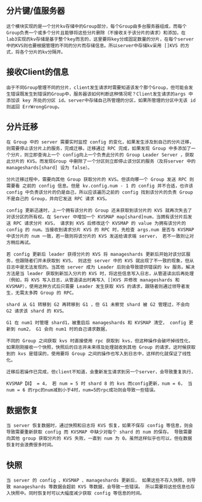 ## 分片键/值服务器
    这个模块实现的是一个分片kv存储中的Group部分，每个Group由多台服务器组成，而每个Group负责一个或多个分片且能够将这些分片删除（不接收关于该分片的请求）和添加，在lab3实现的kv存储是基于整个key而言的，这里要将key分成固定数量的分片，在每个server中的KVS则也要根据管理的不同的分片而存储信息。所以server中存储kv采用 []KVS 的方式，将各个分片的kv分隔开。

## 接收Client的信息
    由于不同Group管理不同的分片，client发生请求时需要知道该发个那个Group，但可能会发生错误既发生到错误的Group中，服务器该如何判断这种情况呢？Client发生请求的args 中添加该 key 所处的分区 id。server中存储自己所管理的分区，如果所管理的分区中无该 id 则返回 ErrWrongGroup。

## 分片迁移
    在 Group 中的 server 需要实时监控 config 的变化，如果发生涉及到自己的分片迁移，则需要停止该分片上的服务，完成迁移。迁移通过 RPC 完成，如果发现 Group 中多添加了一个分片，则立即查询上一个 config向上一个负责此分片的 Group Leader Server ，获取此分片的 KVS。而发现Group 中删除了一个分区则立即停止该分区的服务（及将server 中的 manageshards[shard] 设为 false）。

    分片迁移过程中，需要向其他 Group 获取分片的 KVS。但该向哪一个 Group 发送 RPC 则需要看 之前的 config 信息。但是 kv.config.num - 1 的 config 并不合适，也许该 config 中负责该分片的仍是自己，所以应该遍历之前的 config 找到该分片的负责 Group 不是自己的 Group，并向它发送 RPC 请求 KVS。

    config 更新迅速时，上一个拥有该分片的 Group 还未获取到该分片的 KVS 就再次失去了对该分区的所有权。在 Server 中增加一个 KVSMAP map[shard]num，当拥有该分片后发送 RPC 请求分片 KVS， 请求到 KVS 后修改这个 KVSMAP 的 value 为拥有该分片的 config 的 num。当接收到请求分片 KVS 的 RPC 时，先检查 args.num 是否与 KVSMAP 中该分片的 num 一致，若一致则将该分片的 KVS 发送给请求端 server， 若不一致则让对方稍后再试。

    若 config 更新后 leader 获得分片的 KVS 将 manageshards 更新后开始对该分区服务，但跟随者们并未获取到 KVS， 则这些 server 中的 KVS 就出现了不一致的现象，但从日志中是无法发现的。当其他 server 成为 Leader 后则会导致提供错误的 kv 服务。解决方法是当 leader 获取到新加入分片的 KVS 时，将这些信息写入日志，从管道读出后再处理（例如，将 KVS 写入日志，从管道读出时再写入 []KVS 并修改 manageshards 和 KVSMAP），使用这种方式后只需要 Leader 发生获取 KVS 的请求，跟随者则通过领导者发生，无需太多跨 Group 的 RPC。

    shard 从 G1 转移到 G2 再转移到 G1 ，但 G1 未察觉 shard 被 G2 管理过，不会向 G2 请求该 shard 的 KVS。

    G1 在 num1 时管理 shard1，被重启后 manageshards 和 KVSMAP 清空， config 更新到 num2， G1 会向 num1 时的自己请求数据，

    不同的 Group 之间获取 kvs 时直接使用 rpc 获取到 kvs，但这种操作会破坏掉线性化，如果刚刚接收一个快照，快照后的日志并未来得及处理就收到其他 Group 的请求，这时候获取到的 kvs 是错误的，使用要将 Group 之间的操作也写入到日志中，这样的化就保证了线性化。

    迁移后若操作已完成，但client不知道，会重新发生请求到另一个server，会导致重复执行，

    KVSMAP【8】 = 4， 若 num = 5 时 shard 8 的 kvs 而config更新，num = 6， 当num = 6 的rpc的num减到小于4时，num=5的rpc成功则会导致一些错误。

## 数据恢复
    当 server 恢复数据时，通过快照和日志将 KVS 恢复，如果不保存 config 等信息，则会导致需要重新获取 config 而 KVSMAP 中缺少对每个 shard 的 num 的保存。 导致需要向其他 group 获取分片的 KVS 失败，一直到 num 为 0。虽然这样似乎也可以，但在数据恢复时会浪费很多时间。

## 快照
    当 server 的 config 、KVSMAP 、manageshards 更新后， 如果这些不存入快照，则导致 manageshards 等数据会超前 KVS 等数据，会导致一些错误。 所以需要将这些信息也存入快照中。同时恢复时可以大幅度减少获取 config 等信息的时间。